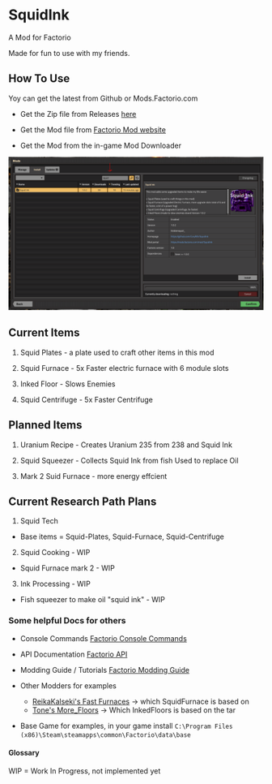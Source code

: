 # SquidInk

A Mod for Factorio

Made for fun to use with my friends.

## How To Use

Yoy can get the latest from Github or Mods.Factorio.com

- Get the Zip file from Releases [here](https://github.com/Coryf65/SquidInk/releases)

- Get the Mod file from [Factorio Mod website](https://mods.factorio.com/mod/SquidInk)

- Get the Mod from the in-game Mod Downloader 

![in game mod launcher](/imagesForReadme/in_game_launcher.PNG)


## Current Items

1. Squid Plates - a plate used to craft other items in this mod

2. Squid Furnace - 5x Faster electric furnace with 6 module slots

3. Inked Floor - Slows Enemies

4. Squid Centrifuge - 5x Faster Centrifuge

## Planned Items

1. Uranium Recipe - Creates Uranium 235 from 238 and Squid Ink

2. Squid Squeezer - Collects Squid Ink from fish Used to replace Oil

3. Mark 2 Suid Furnace - more energy effcient

## Current Research Path Plans

1. Squid Tech

  - Base items = Squid-Plates, Squid-Furnace, Squid-Centrifuge

2. Squid Cooking - WIP

  - Squid Furnace mark 2 - WIP
  
3. Ink Processing - WIP

  - Fish squeezer to make oil "squid ink" - WIP


### Some helpful Docs for others

- Console Commands
[Factorio Console Commands](https://wiki.factorio.com/Console)

- API Documentation
[Factorio API](https://lua-api.factorio.com/latest/)

- Modding Guide / Tutorials
[Factorio Modding Guide](https://wiki.factorio.com/Modding)

- Other Modders for examples
  - [ReikaKalseki's Fast Furnaces](https://github.com/ReikaKalseki/FastFurnaces) -> which SquidFurnace is based on
  - [Tone's More_Floors](https://mods.factorio.com/mod/More_Floors) -> Which InkedFloors is based on the tar

- Base Game for examples, in your game install
`C:\Program Files (x86)\Steam\steamapps\common\Factorio\data\base`

#### Glossary

WIP = Work In Progress, not implemented yet
